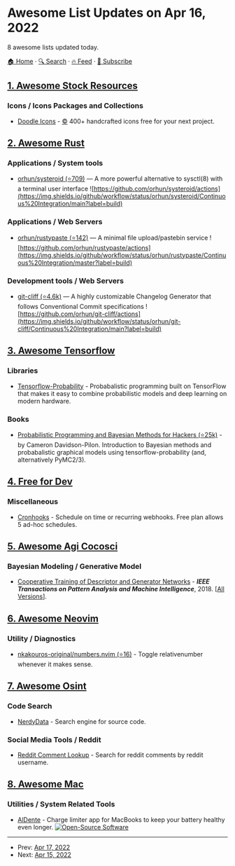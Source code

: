 # Awesome List Updates on Apr 16, 2022

8 awesome lists updated today.

[🏠 Home](/README.md) · [🔍 Search](https://test.trackawesomelist.com/search/) · [🔥 Feed](https://test.trackawesomelist.com/rss.xml) · [📮 Subscribe](https://trackawesomelist.us17.list-manage.com/subscribe?u=d2f0117aa829c83a63ec63c2f&id=36a103854c)



## [1. Awesome Stock Resources](/content/neutraltone/awesome-stock-resources/README.md)

### Icons / Icons Packages and Collections

*   [Doodle Icons](https://khushmeen.com/icons.html) - [:copyright:](https://creativecommons.org/publicdomain/zero/1.0/) 400+ handcrafted icons free for your next project.

## [2. Awesome Rust](/content/rust-unofficial/awesome-rust/README.md)

### Applications / System tools

*   [orhun/systeroid (⭐709)](https://github.com/orhun/systeroid) — A more powerful alternative to sysctl(8) with a terminal user interface ![https://github.com/orhun/systeroid/actions](https://img.shields.io/github/workflow/status/orhun/systeroid/Continuous%20Integration/main?label=build)

### Applications / Web Servers

*   [orhun/rustypaste (⭐142)](https://github.com/orhun/rustypaste) — A minimal file upload/pastebin service ![https://github.com/orhun/rustypaste/actions](https://img.shields.io/github/workflow/status/orhun/rustypaste/Continuous%20Integration/master?label=build)

### Development tools / Web Servers

*   [git-cliff (⭐4.6k)](https://github.com/orhun/git-cliff) — A highly customizable Changelog Generator that follows Conventional Commit specifications ![https://github.com/orhun/git-cliff/actions](https://img.shields.io/github/workflow/status/orhun/git-cliff/Continuous%20Integration/main?label=build)

## [3. Awesome Tensorflow](/content/jtoy/awesome-tensorflow/README.md)

### Libraries

*   [Tensorflow-Probability](https://www.tensorflow.org/probability) - Probabalistic programming built on TensorFlow that makes it easy to combine probabilistic models and deep learning on modern hardware.

### Books

*   [Probabilistic Programming and Bayesian Methods for Hackers (⭐25k)](https://github.com/CamDavidsonPilon/Probabilistic-Programming-and-Bayesian-Methods-for-Hackers) - by Cameron Davidson-Pilon. Introduction to Bayesian methods and probabalistic graphical models using tensorflow-probability (and, alternatively PyMC2/3).

## [4. Free for Dev](/content/ripienaar/free-for-dev/README.md)

### Miscellaneous

*   [Cronhooks](https://cronhooks.io/) - Schedule on time or recurring webhooks. Free plan allows 5 ad-hoc schedules.

## [5. Awesome Agi Cocosci](/content/YuzheSHI/awesome-agi-cocosci/README.md)

### Bayesian Modeling / Generative Model

*   [Cooperative Training of Descriptor and Generator Networks](https://ieeexplore.ieee.org/ielaam/34/8922815/8519332-aam.pdf) - ***IEEE Transactions on Pattern Analysis and Machine Intelligence***, 2018. \[[All Versions](https://scholar.google.com/scholar?cluster=18202808849093155435\&hl=en\&as_sdt=0,5)].

## [6. Awesome Neovim](/content/rockerBOO/awesome-neovim/README.md)

### Utility / Diagnostics

*   [nkakouros-original/numbers.nvim (⭐16)](https://github.com/nkakouros-original/numbers.nvim) - Toggle relativenumber whenever it makes sense.

## [7. Awesome Osint](/content/jivoi/awesome-osint/README.md)

### Code Search

*   [NerdyData](https://nerdydata.com) - Search engine for source code.

### Social Media Tools / Reddit

*   [Reddit Comment Lookup](https://randomtools.io/reddit-comment-search/) - Search for reddit comments by reddit username.

## [8. Awesome Mac](/content/jaywcjlove/awesome-mac/README.md)

### Utilities / System Related Tools

*   [AlDente](https://apphousekitchen.com/) - Charge limiter app for MacBooks to keep your battery healthy even longer. [![Open-Source Software](https://jaywcjlove.github.io/sb/ico/min-oss.svg "Open Source Software")](https://github.com/davidwernhart/AlDente)

---

- Prev: [Apr 17, 2022](/content/2022/04/17/README.md)
- Next: [Apr 15, 2022](/content/2022/04/15/README.md)